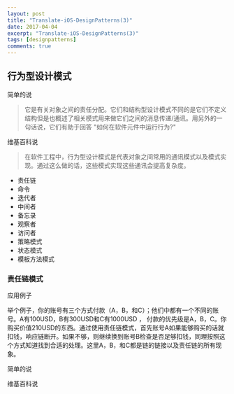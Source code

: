 ```yaml
---
layout: post
title: "Translate-iOS-DesignPatterns(3)"
date: 2017-04-04
excerpt: "Translate-iOS-DesignPatterns(3)"
tags: [designpatterns]
comments: true
---
```


## 行为型设计模式

简单的说

> 它是有关对象之间的责任分配。它们和结构型设计模式不同的是它们不定义结构但是也概述了相关模式用来做它们之间的消息传递/通讯。用另外的一句话说，它们有助于回答 "如何在软件元件中运行行为?"

维基百科说

> 在软件工程中，行为型设计模式是代表对象之间常用的通讯模式以及模式实现。通过这么做的话，这些模式实现这些通讯会提高复杂度。

* 责任链
* 命令
* 迭代者
* 中间者
* 备忘录
* 观察者
* 访问者
* 策略模式
* 状态模式
* 模板方法模式

### 责任链模式

应用例子

举个例子，你的账号有三个方式付款（A，B，和C）；他们中都有一个不同的账号。A有100USD，B有300USD和C有1000USD ， 付款的优先级是A，B，C。你购买价值210USD的东西。通过使用责任链模式，首先账号A如果能够购买的话就扣钱，响应链断开。如果不够，则继续换到账号B检查是否足够扣钱，同理按照这个方式知道找到合适的处理。这里A，B，和C都是链的链接以及责任链的所有现象。

简单的说


维基百科说








